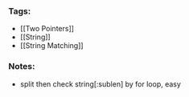### Tags:
- [[Two Pointers]]
- [[String]]
- [[String Matching]]
### Notes:
- split then check string[:sublen] by for loop, easy